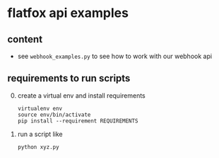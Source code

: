 # flatfox api examples

## content

- see `webhook_examples.py` to see how to work with our webhook api

## requirements to run scripts

0. create a virtual env and install requirements

    ```
    virtualenv env
    source env/bin/activate
    pip install --requirement REQUIREMENTS
    ```

1. run a script like

    ```
    python xyz.py
    ```
